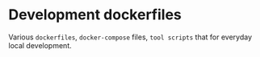 # Development dockerfiles

Various `dockerfiles`, `docker-compose` files, `tool scripts` that for everyday local development.